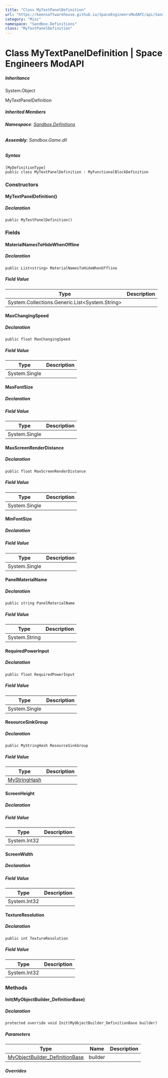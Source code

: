 ```yaml
---
title: "Class MyTextPanelDefinition"
url: "https://keensoftwarehouse.github.io/SpaceEngineersModAPI/api/Sandbox.Definitions.MyTextPanelDefinition.html"
category: "Misc"
namespace: "Sandbox.Definitions"
class: "MyTextPanelDefinition"
---
```


# Class MyTextPanelDefinition | Space Engineers ModAPI

##### Inheritance

System.Object

MyTextPanelDefinition

##### Inherited Members

###### **Namespace**: [Sandbox.Definitions](https://keensoftwarehouse.github.io/SpaceEngineersModAPI/api/Sandbox.Definitions.html)

###### **Assembly**: Sandbox.Game.dll

##### Syntax

```
[MyDefinitionType]
public class MyTextPanelDefinition : MyFunctionalBlockDefinition
```

### Constructors

#### MyTextPanelDefinition()

##### Declaration

```
public MyTextPanelDefinition()
```

### Fields

#### MaterialNamesToHideWhenOffline

##### Declaration

```
public List<string> MaterialNamesToHideWhenOffline
```

##### Field Value

| Type | Description |
| --- | --- |
| System.Collections.Generic.List<System.String\> |     |

#### MaxChangingSpeed

##### Declaration

```
public float MaxChangingSpeed
```

##### Field Value

| Type | Description |
| --- | --- |
| System.Single |     |

#### MaxFontSize

##### Declaration

##### Field Value

| Type | Description |
| --- | --- |
| System.Single |     |

#### MaxScreenRenderDistance

##### Declaration

```
public float MaxScreenRenderDistance
```

##### Field Value

| Type | Description |
| --- | --- |
| System.Single |     |

#### MinFontSize

##### Declaration

##### Field Value

| Type | Description |
| --- | --- |
| System.Single |     |

#### PanelMaterialName

##### Declaration

```
public string PanelMaterialName
```

##### Field Value

| Type | Description |
| --- | --- |
| System.String |     |

#### RequiredPowerInput

##### Declaration

```
public float RequiredPowerInput
```

##### Field Value

| Type | Description |
| --- | --- |
| System.Single |     |

#### ResourceSinkGroup

##### Declaration

```
public MyStringHash ResourceSinkGroup
```

##### Field Value

| Type | Description |
| --- | --- |
| [MyStringHash](https://keensoftwarehouse.github.io/SpaceEngineersModAPI/api/VRage.Utils.MyStringHash.html) |     |

#### ScreenHeight

##### Declaration

##### Field Value

| Type | Description |
| --- | --- |
| System.Int32 |     |

#### ScreenWidth

##### Declaration

##### Field Value

| Type | Description |
| --- | --- |
| System.Int32 |     |

#### TextureResolution

##### Declaration

```
public int TextureResolution
```

##### Field Value

| Type | Description |
| --- | --- |
| System.Int32 |     |

### Methods

#### Init(MyObjectBuilder\_DefinitionBase)

##### Declaration

```
protected override void Init(MyObjectBuilder_DefinitionBase builder)
```

##### Parameters

| Type | Name | Description |
| --- | --- | --- |
| [MyObjectBuilder\_DefinitionBase](https://keensoftwarehouse.github.io/SpaceEngineersModAPI/api/VRage.Game.MyObjectBuilder_DefinitionBase.html) | builder |     |

##### Overrides